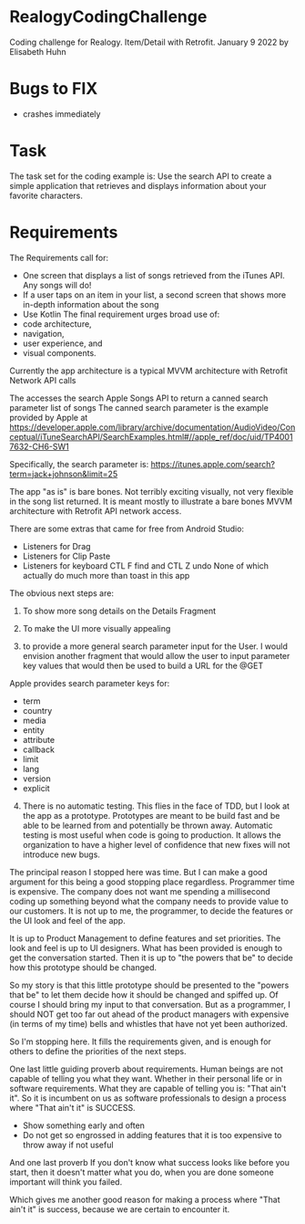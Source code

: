 # RealogyCodingChallenge
Coding challenge for Realogy. Item/Detail with Retrofit.
January 9 2022 by Elisabeth Huhn

# Bugs to FIX
* crashes immediately

# Task
The task set for the coding example is:
Use the search API to create a simple application that
retrieves and displays information about your favorite characters.

# Requirements
The Requirements call for:
* One screen that displays a list of songs retrieved from the iTunes API. Any songs will do!
* If a user taps on an item in your list, a second screen that shows more in-depth information about the song
*  Use Kotlin
The final requirement urges broad use of:
 * code architecture,
 * navigation,
 * user experience, and
 * visual components.

Currently the app architecture is a typical MVVM architecture with Retrofit Network API calls

The accesses the search Apple Songs API to return a canned search parameter list of songs
The canned search parameter is the example provided by Apple at
https://developer.apple.com/library/archive/documentation/AudioVideo/Conceptual/iTuneSearchAPI/SearchExamples.html#//apple_ref/doc/uid/TP40017632-CH6-SW1

Specifically, the search parameter is:
https://itunes.apple.com/search?term=jack+johnson&limit=25

The app "as is" is bare bones. Not terribly exciting visually, not very flexible in the song list returned.
It is meant mostly to illustrate a bare bones MVVM architecture with Retrofit API network access.

There are some extras that came for free from Android Studio:
* Listeners for Drag
* Listeners for Clip Paste
 * Listeners for keyboard CTL F find and CTL Z undo
None of which actually do much more than toast in this app

The obvious next steps are:
1) To show more song details on the Details Fragment

2) To make the UI more visually appealing

3) to provide a more general search parameter input for the User.
I would envision another fragment that would allow the user to input parameter key values
that would then be used to build a URL for the @GET

Apple provides search parameter keys for:
 * term
 * country
 * media
 * entity
 * attribute
 * callback
 * limit
 * lang
 * version
 * explicit

4) There is no automatic testing. This flies in the face of TDD, but I look at the app as a
prototype. Prototypes are meant to be build fast and be able to be learned from and
potentially be thrown away. Automatic testing is most useful when code is going to production.
It allows the organization to have a higher level of confidence that new fixes will not introduce
new bugs.

The principal reason I stopped here was time. But I can make a good argument for this being a good
stopping place regardless. Programmer time is expensive. The company does not want me spending
a millisecond coding up something beyond what the company needs to provide value to our customers.
It is not up to me, the programmer, to decide the features or the UI look and feel of the app.

It is up to Product Management to define features and set priorities.
The look and feel is up to UI designers.
What has been provided is enough to get the conversation started.
Then it is up to "the powers that be" to decide how this prototype should be changed.

So my story is that this little prototype should be presented to the "powers that be" to let them
decide how it should be changed and spiffed up. Of course I should bring my input to that
conversation. But as a programmer, I should NOT get too far out ahead of the product managers
with expensive (in terms of my time) bells and whistles that have not yet been authorized.

So I'm stopping here. It fills the requirements given, and is enough for others to define
the priorities of the next steps.

One last little guiding proverb about requirements.
Human beings are not capable of telling you what they want. Whether in their personal life or
in software requirements. What they are capable of telling you is: "That ain't it".
So it is incumbent on us as software professionals to design a process where "That ain't it" is
SUCCESS.

- Show something early and often
- Do not get so engrossed in adding features that it is too expensive to throw away if not useful

And one last proverb
If you don't know what success looks like before you start, then it doesn't matter what you do,
when you are done someone important will think you failed.

Which gives me another good reason for making a process where "That ain't it" is success,
because we are certain to encounter it.
